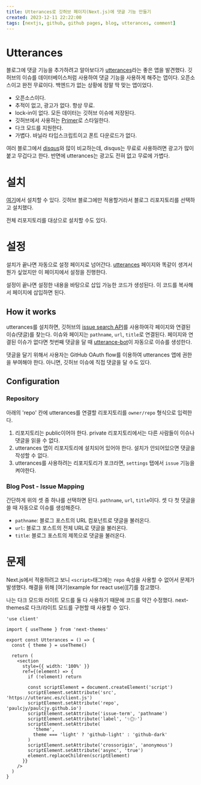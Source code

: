 ```yaml
---
title: Utterances로 깃허브 페이지(Next.js)에 댓글 기능 만들기
created: 2023-12-11 22:22:00
tags: [nextjs, github, github pages, blog, utterances, comment]
---
```


# Utterances

블로그에 댓글 기능을 추가하려고 알아보다가 [utterances][1]라는 좋은 앱을 발견했다. 깃허브의 이슈를 데이터베이스처럼 사용하여 댓글 기능을 사용하게 해주는 앱이다. 오픈소스이고 완전 무료이다. 백엔드가 없는 상황에 정말 딱 맞는 앱이었다.

- 오픈소스이다.
- 추적이 없고, 광고가 없다. 항상 무료.
- lock-in이 없다. 모든 데이터는 깃허브 이슈에 저장된다.
- 깃허브에서 사용하는 [Primer][2]로 스타일한다.
- 다크 모드를 지원한다.
- 가볍다. 바닐라 타입스크립트이고 폰트 다운로드가 없다.

여러 블로그에서 [disqus][3]와 많이 비교하는데, disqus는 무료로 사용하려면 광고가 많이 붙고 무겁다고 한다. 반면에 utterances는 광고도 전혀 없고 무료에 가볍다.

# 설치

[여기][4]에서 설치할 수 있다. 깃허브 블로그에만 적용할거라서 블로그 리포지토리를 선택하고 설치했다.

전체 리포지토리를 대상으로 설치할 수도 있다.

# 설정

설치가 끝나면 자동으로 설정 페이지로 넘어간다. [utterances][1] 페이지와 똑같이 생겨서 뭔가 싶었지만 이 페이지에서 설정을 진행한다.

설정이 끝나면 설정한 내용을 바탕으로 삽입 가능한 코드가 생성된다. 이 코드를 복사해서 페이지에 삽입하면 된다.

## How it works

utterances를 설치하면, 깃허브의 [issue search API][5]를 사용하여각 페이지와 연결된 이슈(댓글)를 찾는다. 이슈와 페이지는 `pathname`, `url`, `title`로 연결된다. 페이지와 연결된 이슈가 없다면 첫번째 댓글을 달 때 [utterance-bot][6]이 자동으로 이슈를 생성한다.

댓글을 달기 위해서 사용자는 GitHub OAuth flow를 이용하여 utterances 앱에 권한을 부여해야 한다. 아니면, 깃허브 이슈에 직접 댓글을 달 수도 있다.

## Configuration

### Repository

아래의 'repo' 칸에 utterances를 연결할 리포지토리를 `owner/repo` 형식으로 입력한다.

1. 리포지토리는 public이어야 한다. private 리포지토리에서는 다른 사람들이 이슈나 댓글을 읽을 수 없다.
2. utterances 앱이 리포지토리에 설치되어 있어야 한다. 설치가 안되어있으면 댓글을 작성할 수 없다.
3. utterances를 사용하려는 리포지토리가 포크라면, `settings` 탭에서 `issue` 기능을 켜야한다.

### Blog Post - Issue Mapping

간단하게 위의 셋 중 하나를 선택하면 된다. `pathname`, `url`, `title`이다. 셋 다 첫 댓글을 쓸 때 자동으로 이슈를 생성해준다.

- `pathname`: 블로그 포스트의 URL 컴포넌트로 댓글을 불러온다.
- `url`: 블로그 포스트의 전체 URL로 댓글을 불러온다.
- `title`: 블로그 포스트의 제목으로 댓글을 불러온다.

# 문제

Next.js에서 적용하려고 보니 `<script>`태그에는 `repo` 속성을 사용할 수 없어서 문제가 발생했다. 해결을 위해 [여기(example for react use)][7]를 참고했다.

나는 다크 모드와 라이트 모드를 둘 다 사용하기 때문에 코드를 약간 수정했다. next-themes로 다크/라이트 모드를 구현할 때 사용할 수 있다.

```tsx
'use client'

import { useTheme } from 'next-themes'

export const Utterances = () => {
  const { theme } = useTheme()

  return (
    <section
      style={{ width: '100%' }}
      ref={(element) => {
        if (!element) return

        const scriptElement = document.createElement('script')
        scriptElement.setAttribute('src', 'https://utteranc.es/client.js')
        scriptElement.setAttribute('repo', 'paulcjy/paulcjy.github.io')
        scriptElement.setAttribute('issue-term', 'pathname')
        scriptElement.setAttribute('label', '✨💬✨')
        scriptElement.setAttribute(
          'theme',
          theme === 'light' ? 'github-light' : 'github-dark'
        )
        scriptElement.setAttribute('crossorigin', 'anonymous')
        scriptElement.setAttribute('async', 'true')
        element.replaceChildren(scriptElement)
      }}
    />
  )
}
```

[1]: https://utteranc.es/
[2]: https://primer.style/
[3]: https://disqus.com/
[4]: https://github.com/apps/utterances
[5]: https://docs.github.com/en/rest/search?apiVersion=2022-11-28#search-issues
[6]: https://github.com/utterances-bot
